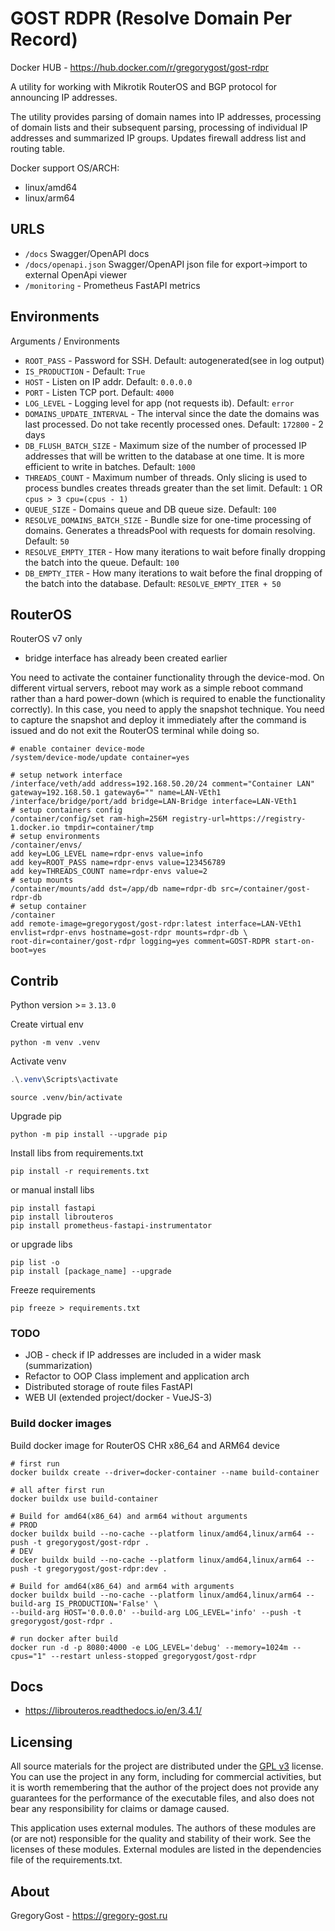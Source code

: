 # GOST RDPR (Resolve Domain Per Record)

Docker HUB - <https://hub.docker.com/r/gregorygost/gost-rdpr>

A utility for working with Mikrotik RouterOS and BGP protocol for announcing IP addresses.

The utility provides parsing of domain names into IP addresses, processing of domain lists and their subsequent parsing,
processing of individual IP addresses and summarized IP groups. Updates firewall address list and routing table.

Docker support OS/ARCH:

- linux/amd64
- linux/arm64

## URLS

- `/docs` Swagger/OpenAPI docs
- `/docs/openapi.json` Swagger/OpenAPI json file for export->import to external OpenApi viewer
- `/monitoring` - Prometheus FastAPI metrics

## Environments

Arguments / Environments

- `ROOT_PASS` - Password for SSH. Default: autogenerated(see in log output)
- `IS_PRODUCTION` - Default: `True`
- `HOST` - Listen on IP addr. Default: `0.0.0.0`
- `PORT` - Listen TCP port. Default: `4000`
- `LOG_LEVEL` - Logging level for app (not requests ib). Default: `error`
- `DOMAINS_UPDATE_INTERVAL` - The interval since the date the domains was last processed. Do not take recently processed
  ones. Default: `172800` - 2 days
- `DB_FLUSH_BATCH_SIZE` - Maximum size of the number of processed IP addresses that will be written to the database at
  one time. It is more efficient to write in batches. Default: `1000`
- `THREADS_COUNT` - Maximum number of threads. Only slicing is used to process bundles creates threads greater than the
  set limit. Default: `1` OR `cpus > 3 cpu=(cpus - 1)`
- `QUEUE_SIZE` - Domains queue and DB queue size. Default: `100`
- `RESOLVE_DOMAINS_BATCH_SIZE` - Bundle size for one-time processing of domains. Generates a threadsPool with requests
  for domain resolving. Default: `50`
- `RESOLVE_EMPTY_ITER` - How many iterations to wait before finally dropping the batch into the queue. Default: `100`
- `DB_EMPTY_ITER` - How many iterations to wait before the final dropping of the batch into the database. Default:
  `RESOLVE_EMPTY_ITER + 50`

## RouterOS

RouterOS v7 only

- bridge interface has already been created earlier

You need to activate the container functionality through the device-mod. On different virtual servers, reboot may work
as a simple reboot command rather than a hard power-down (which is required to enable the functionality correctly). In
this case, you need to apply the snapshot technique. You need to capture the snapshot and deploy it immediately after
the command is issued and do not exit the RouterOS terminal while doing so.

```shell
# enable container device-mode
/system/device-mode/update container=yes
```

```shell
# setup network interface
/interface/veth/add address=192.168.50.20/24 comment="Container LAN" gateway=192.168.50.1 gateway6="" name=LAN-VEth1
/interface/bridge/port/add bridge=LAN-Bridge interface=LAN-VEth1
# setup containers config
/container/config/set ram-high=256M registry-url=https://registry-1.docker.io tmpdir=container/tmp
# setup environments
/container/envs/
add key=LOG_LEVEL name=rdpr-envs value=info
add key=ROOT_PASS name=rdpr-envs value=123456789
add key=THREADS_COUNT name=rdpr-envs value=2
# setup mounts
/container/mounts/add dst=/app/db name=rdpr-db src=/container/gost-rdpr-db
# setup container
/container
add remote-image=gregorygost/gost-rdpr:latest interface=LAN-VEth1 envlist=rdpr-envs hostname=gost-rdpr mounts=rdpr-db \
root-dir=container/gost-rdpr logging=yes comment=GOST-RDPR start-on-boot=yes
```

## Contrib

Python version >= `3.13.0`

Create virtual env

```shell
python -m venv .venv
```

Activate venv

```powershell
.\.venv\Scripts\activate
```

```shell
source .venv/bin/activate
```

Upgrade pip

```shell
python -m pip install --upgrade pip
```

Install libs from requirements.txt

```shell
pip install -r requirements.txt
```

or manual install libs

```shell
pip install fastapi
pip install librouteros
pip install prometheus-fastapi-instrumentator
```

or upgrade libs

```shell
pip list -o
pip install [package_name] --upgrade
```

Freeze requirements

```shell
pip freeze > requirements.txt
```

### TODO

- JOB - check if IP addresses are included in a wider mask (summarization)
- Refactor to OOP Class implement and application arch
- Distributed storage of route files FastAPI
- WEB UI (extended project/docker - VueJS-3)

### Build docker images

Build docker image for RouterOS CHR x86_64 and ARM64 device

```shell
# first run
docker buildx create --driver=docker-container --name build-container

# all after first run
docker buildx use build-container

# Build for amd64(x86_64) and arm64 without arguments
# PROD
docker buildx build --no-cache --platform linux/amd64,linux/arm64 --push -t gregorygost/gost-rdpr .
# DEV
docker buildx build --no-cache --platform linux/amd64,linux/arm64 --push -t gregorygost/gost-rdpr:dev .

# Build for amd64(x86_64) and arm64 with arguments
docker buildx build --no-cache --platform linux/amd64,linux/arm64 --build-arg IS_PRODUCTION='False' \
--build-arg HOST='0.0.0.0' --build-arg LOG_LEVEL='info' --push -t gregorygost/gost-rdpr .
```

```shell
# run docker after build
docker run -d -p 8080:4000 -e LOG_LEVEL='debug' --memory=1024m --cpus="1" --restart unless-stopped gregorygost/gost-rdpr
```

## Docs

- <https://librouteros.readthedocs.io/en/3.4.1/>

## Licensing

All source materials for the project are distributed under the [GPL v3](./LICENSE "License Description") license. You
can use the project in any form, including for commercial activities, but it is worth remembering that the author of the
project does not provide any guarantees for the performance of the executable files, and also does not bear any
responsibility for claims or damage caused.

This application uses external modules. The authors of these modules are (or are not) responsible for the quality and
stability of their work. See the licenses of these modules. External modules are listed in the dependencies file of the
requirements.txt.

## About

GregoryGost - <https://gregory-gost.ru>
